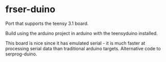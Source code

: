 frser-duino
===========
Port that supports the teensy 3.1 board. 

Build using the arduino project in arduino with the teensyduino installed. 

This board is nice since it has emulated serial - it is much faster at processing serial data than traditional arduino targets.
Alternative code to serprog-duino.  




